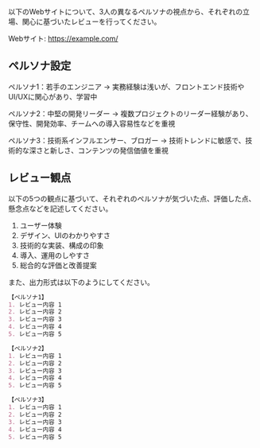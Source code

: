 以下のWebサイトについて、3人の異なるペルソナの視点から、それぞれの立場、関心に基づいたレビューを行ってください。

Webサイト:
https://example.com/

## ペルソナ設定

ペルソナ1：若手のエンジニア
→ 実務経験は浅いが、フロントエンド技術やUI/UXに関心があり、学習中

ペルソナ2：中堅の開発リーダー
→ 複数プロジェクトのリーダー経験があり、保守性、開発効率、チームへの導入容易性などを重視

ペルソナ3：技術系インフルエンサー、ブロガー
→ 技術トレンドに敏感で、技術的な深さと新しさ、コンテンツの発信価値を重視

## レビュー観点

以下の5つの観点に基づいて、それぞれのペルソナが気づいた点、評価した点、懸念点などを記述してください。

1. ユーザー体験
2. デザイン、UIのわかりやすさ
3. 技術的な実装、構成の印象
4. 導入、運用のしやすさ
5. 総合的な評価と改善提案

また、出力形式は以下のようにしてください。

```markdown
【ペルソナ1】
1. レビュー内容 1
2. レビュー内容 2
3. レビュー内容 3
4. レビュー内容 4
5. レビュー内容 5

【ペルソナ2】
1. レビュー内容 1
2. レビュー内容 2
3. レビュー内容 3
4. レビュー内容 4
5. レビュー内容 5

【ペルソナ3】
1. レビュー内容 1
2. レビュー内容 2
3. レビュー内容 3
4. レビュー内容 4
5. レビュー内容 5
```

